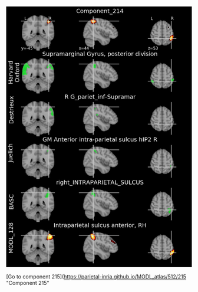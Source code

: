 


![214](preliminary/214.jpg "Component 214")

[Go to component 215](https://parietal-inria.github.io/MODL_atlas/512/215 "Component 215"